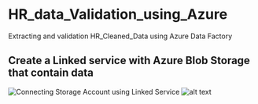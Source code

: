 # HR_data_Validation_using_Azure
Extracting and validation HR_Cleaned_Data using Azure Data Factory

## Create a Linked service with Azure Blob Storage that contain data

![Connecting Storage Account using Linked Service](https://drive.google.com/file/d/1EjhfoZq9wt76yWAUry2aYuDHxOWxKGgN/view?usp=drive_link)
![alt text](https://drive.google.com/file/d/1EjhfoZq9wt76yWAUry2aYuDHxOWxKGgN/view?usp=drive_link)
